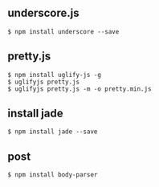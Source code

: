 ## underscore.js
```
$ npm install underscore --save
```

## pretty.js
```
$ npm install uglify-js -g
$ uglifyjs pretty.js
$ uglifyjs pretty.js -m -o pretty.min.js
```
## install jade 
```
$ npm install jade --save
```
## post
```
$ npm install body-parser
```


